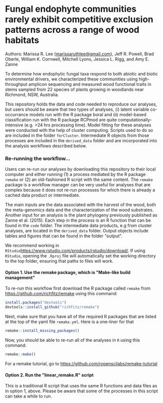 Fungal endophyte communities rarely exhibit competitive exclusion patterns across a range of wood habitats
================

Authors: Marissa R. Lee (marissaruthlee@gmail.com), Jeff R. Powell, Brad Oberle, William K. Cornwell, Mitchell Lyons, Jessica L. Rigg, and Amy E. Zanne

To determine how endophytic fungal taxa respond to both abiotic and biotic environmental drivers, we characterized these communities using high-throughput amplicon sequencing and measured wood functional traits in stems sampled from 22 species of plants growing in woodlands near Richmond, NSW, Australia.

This repository holds the data and code needed to reproduce our analyses, but users should be aware that two types of analyses, (i) latent variable co-occurrance models run with the R package boral and (ii) model-based classification run with the R package RCPmod are quite computationally-intensive (e.g. >24 hrs processing time). Model fitting for these analyses were conducted with the help of cluster computing. Scripts used to do so are included in the folder `forCluster`.  Intermediate R objects from those processes are included in the `derived_data` folder and are incorporated into the analysis workflows described below.

### Re-running the workflow...

Users can re-run our analyses by downloading this repository to their local computer and either running (1) a process mediated by the R package `remake` or (2) an old-fashioned R script with the same content. The `remake` package is a workflow manager can be very useful for analyses that are complex because it does not re-run processes for which there is already a cached data product or intermediate.  

The main inputs are the data associated with the harvest of the wood, both the meta-genomics data and the characterization of the wood substrates.  Another input for an analysis is the plant phylogeny previously published as Zanne et al. (2015).  Each step in the process is an R function that can be found in the `code` folder. The intermediate data products, e.g from cluster analyses, are located in the `derived_data` folder. Output objects include tables and figures that can be found in the folder "output".  

We recommend working in `RStudio`https://www.rstudio.com/products/rstudio/download/. If using `RStudio`, opening the `.Rproj` file will automatically set the working directory to the top folder, ensuring that paths to files will work.


#### Option 1. Use the remake package, which is "Make-like build management"

To re-run this workflow first download the R package called `remake` from https://github.com/richfitz/remake using this command:
``` r
install.packages("devtools")
devtools::install_github("richfitz/remake")
```

Next, make sure that you have all of the required R packages that are listed at the top of the yaml file `remake.yml`. Here is a one-liner for that
```r
remake::install_missing_packages()
```

Now, you should be able to re-run all of the analyses in `R` using this command:
```r
remake::make()
```
For a remake tutorial, go to https://github.com/ropenscilabs/remake-tutorial


#### Option 2. Run the "linear_remake.R" script

This is a traditional R script that uses the same R functions and data files as in option 1, above.  Please be aware that some of the processes in this script can take a while to run.





